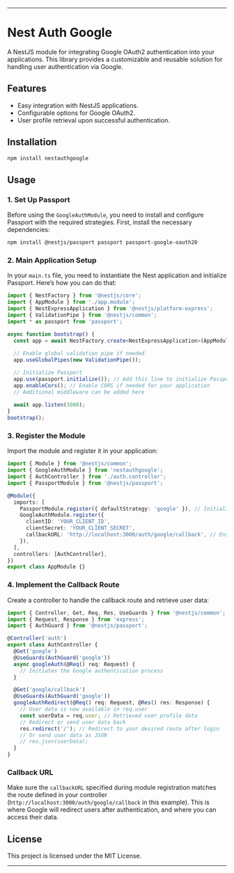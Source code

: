 
---

# Nest Auth Google

A NestJS module for integrating Google OAuth2 authentication into your applications. This library provides a customizable and reusable solution for handling user authentication via Google.

## Features

- Easy integration with NestJS applications.
- Configurable options for Google OAuth2.
- User profile retrieval upon successful authentication.

## Installation

```bash
npm install nestauthgoogle
```

## Usage

### 1. Set Up Passport

Before using the `GoogleAuthModule`, you need to install and configure Passport with the required strategies. First, install the necessary dependencies:

```bash
npm install @nestjs/passport passport passport-google-oauth20
```

### 2. Main Application Setup

In your `main.ts` file, you need to instantiate the Nest application and initialize Passport. Here’s how you can do that:

```typescript
import { NestFactory } from '@nestjs/core';
import { AppModule } from './app.module';
import { NestExpressApplication } from '@nestjs/platform-express';
import { ValidationPipe } from '@nestjs/common';
import * as passport from 'passport';

async function bootstrap() {
  const app = await NestFactory.create<NestExpressApplication>(AppModule);
  
  // Enable global validation pipe if needed
  app.useGlobalPipes(new ValidationPipe());

  // Initialize Passport
  app.use(passport.initialize()); // Add this line to initialize Passport
  app.enableCors(); // Enable CORS if needed for your application
  // Additional middleware can be added here
  
  await app.listen(3000);
}
bootstrap();
```

### 3. Register the Module

Import the module and register it in your application:

```typescript
import { Module } from '@nestjs/common';
import { GoogleAuthModule } from 'nestauthgoogle';
import { AuthController } from './auth.controller';
import { PassportModule } from '@nestjs/passport';

@Module({
  imports: [
    PassportModule.register({ defaultStrategy: 'google' }), // Initialize Passport
    GoogleAuthModule.register({
      clientID: 'YOUR_CLIENT_ID',
      clientSecret: 'YOUR_CLIENT_SECRET',
      callbackURL: 'http://localhost:3000/auth/google/callback', // Ensure this matches the callback route
    }),
  ],
  controllers: [AuthController],
})
export class AppModule {}
```

### 4. Implement the Callback Route

Create a controller to handle the callback route and retrieve user data:

```typescript
import { Controller, Get, Req, Res, UseGuards } from '@nestjs/common';
import { Request, Response } from 'express';
import { AuthGuard } from '@nestjs/passport';

@Controller('auth')
export class AuthController {
  @Get('google')
  @UseGuards(AuthGuard('google'))
  async googleAuth(@Req() req: Request) {
    // Initiates the Google authentication process
  }

  @Get('google/callback')
  @UseGuards(AuthGuard('google'))
  googleAuthRedirect(@Req() req: Request, @Res() res: Response) {
    // User data is now available in req.user
    const userData = req.user; // Retrieved user profile data
    // Redirect or send user data back
    res.redirect('/'); // Redirect to your desired route after login
    // Or send user data as JSON
    // res.json(userData);
  }
}
```

### Callback URL

Make sure the `callbackURL` specified during module registration matches the route defined in your controller (`http://localhost:3000/auth/google/callback` in this example). This is where Google will redirect users after authentication, and where you can access their data.

## License

This project is licensed under the MIT License.

---
